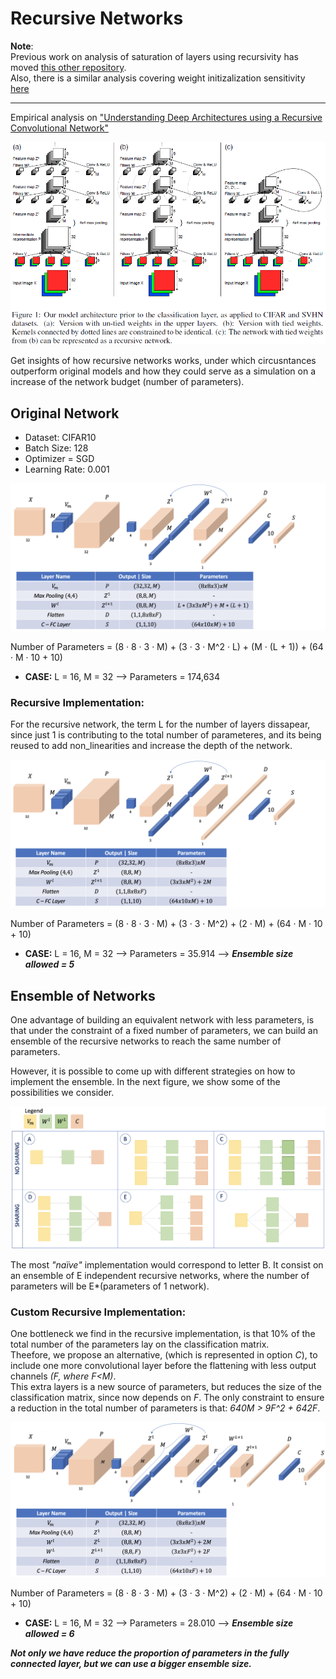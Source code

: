 # Recursive Networks

**Note**:  
Previous work on analysis of saturation of layers using recursivity has moved [this other repository][saturation].  
Also, there is a similar analysis covering weight initizalization sensitivity [here][initialization]

---

Empirical analysis on ["Understanding Deep Architectures using a Recursive Convolutional Network"][paper]   

![paper_img][paper_img]

Get insights of how recursive networks works, under which circusntances outperform original models and how they could serve as a simulation on a increase of the network budget (number of parameters).   

## Original Network

- Dataset: CIFAR10
- Batch Size: 128
- Optimizer = SGD
- Learning Rate: 0.001

![single_img][single_img]

Number of Parameters = (8 · 8 · 3 · M) + (3 · 3 · M^2 · L) + (M · (L + 1)) + (64 · M · 10 + 10)
- **CASE:** L = 16, M = 32 --> Parameters = 174,634

### Recursive Implementation:
For the recursive network, the term L for the number of layers dissapear, since just 1 is contributing to the total number of parameteres, and its being reused to add non_linearities and increase the depth of the network.

![recursive_img][recursive_img]

Number of Parameters = (8 · 8 · 3 · M) + (3 · 3 · M^2) + (2 · M) + (64 · M · 10 + 10)
- **CASE:** L = 16, M = 32 --> Parameters = 35.914  --> ***Ensemble size allowed = 5***

## Ensemble of Networks   
One advantage of building an equivalent network with less parameters, is that under the constraint of a fixed number of parameters, we can build an ensemble of the recursive networks to reach the same number of parameters.  

However, it is possible to come up with different strategies on how to implement the ensemble. In the next figure, we show some of the possibilities we consider.  

![ensemble_options][ensemble_options]

The most *"naïve"* implementation would correspond to letter B. It consist on an ensemble of E independent recursive networks, where the number of parameters will be E*(parameters of 1 network).

### Custom Recursive Implementation:
One bottleneck we find in the recursive implementation, is that 10% of the total number of the parameters lay on the classification matrix.  
Theefore, we propose an alternative, (which is represented in option *C*), to include one more convolutional layer before the flattening with less output channels *(F, where F<M)*.  
This extra layers is a new source of parameters, but reduces the size of the classification matrix, since now depends on *F*. The only constraint to ensure a reduction in the total number of parameters is that: *640M > 9F^2 + 642F*.

![recursive_custom][custom_recursive_img]

Number of Parameters = (8 · 8 · 3 · M) + (3 · 3 · M^2) + (2 · M) + (64 · M · 10 + 10)
- **CASE:** L = 16, M = 32 --> Parameters = 28.010 --> ***Ensemble size allowed = 6***

***Not only we have reduce the proportion of parameters in the fully connected layer, but we can use a bigger ensemble size.***


[saturation]: https://github.com/PabloRR100/Distilling-Deep-Networks.git
[initialization]: https://github.com/PabloRR100/NN_Initialization_Sensitivity.git

[ensemble_options]: images/00_ensembling_options.png
[paper_img]: images/recursive.png
[single_img]: images/01_single_model.png
[recursive_img]: images/02_recursive_model.png
[custom_recursive_img]: images/03_custom_recursive_model.png


[recursiveanalysis]: ./images/recursive_h2_w4.png

[paper]: https://arxiv.org/abs/1312.1847
